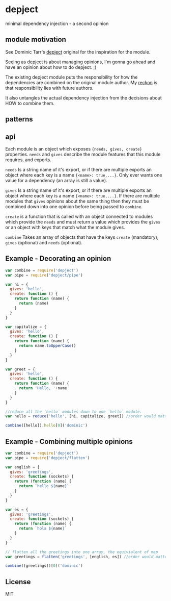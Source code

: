 # depject

minimal dependency injection - a second opinion

## module motivation
See Dominic Tarr's [depject](github.com/dominictarr/depject) original for the inspiration for the module.

Seeing as depject is about managing opinions, I'm gonna go ahead and have an opinion about how to do depject. ;)

The existing depject module puts the responsibility for how the dependencies are combined on the original module author. 
My [reckon](https://www.youtube.com/watch?v=OQnd5ilKx2Y) is that responsibility lies with future authors. 

It also untangles the actual dependency injection from the decisions about HOW to combine them.  

## patterns

## api

Each module is an object which exposes `{needs, gives, create}` properties.
`needs` and `gives` describe the module features that this module requires,
and exports.

`needs` Is a string name of it's export, or if there are multiple exports an object where each key is a name `{<name>: true,...}`. Only ever wants one value for a dependency (an array is still a value).

`gives` Is a string name of it's export, or if there are multiple exports an object where each key is a name `{<name>: true,...}`. If there are multiple modules that `gives` opinions about the same thing then they must be combined down into one opinion before being passed to `combine`.

`create` is a function that is called with an object connected to modules which provide
the `needs` and must return a value which provides the `gives` or an object with keys that match what the module gives. 

`combine` Takes an array of objects that have the keys `create` (mandatory), `gives` (optional) and `needs` (optional).


## Example - Decorating an opinion

```js
var combine = require('depject')
var pipe = require('depject/pipe')

var hi = {
  gives: 'hello', 
  create: function () {
    return function (name) {
      return (name)
    }
  }
}

var capitalize = {
  gives: 'hello',
  create: function () {
    return function (name) {
      return name.toUpperCase()
    }
  }
}

var greet = {
  gives: 'hello',
  create: function () {
    return function (name) {
      return 'Hello, '+name
    }
  }
}

//reduce all the `hello` modules down to one `hello` module. 
var hello = reduce('hello', [hi, capitalize, greet]) //order would matter

combine([hello]).hello[0]('dominic')
```
## Example - Combining multiple opinions 

```js
var combine = require('depject')
var pipe = require('depject/flatten')

var english = {
  gives: 'greetings', 
  create: function (sockets) {
    return (function (name) {
      return `hello ${name}`
    }
  }
}

var es = {
  gives: 'greetings', 
  create: function (sockets) {
    return (function (name) {
      return `hola ${name}`
    }
  }
}

// flatten all the greetings into one array, the equivialent of map 
var greetings = flatten('greetings', [english, es]) //order would matter

combine([greetings])[0]('dominic')
```
## License

MIT
